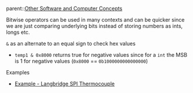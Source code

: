 parent::[Other Software and Computer Concepts](Other%20Software%20and%20Computer%20Concepts.md)

Bitwise operators can be used in many contexts and can be quicker since we are just comparing underlying bits instead of storing numbers as ints, longs etc.

`&` as an alternate to an equal sign to check hex values
- `temp1 & 0x8000` returns true for negative values since for a `int` the MSB is 1 for negative values (`0x8000` == `0b1000000000000000`)

Examples
- [Example - Langbridge SPI Thermocouple](Example%20-%20Langbridge%20SPI%20Thermocouple.md)